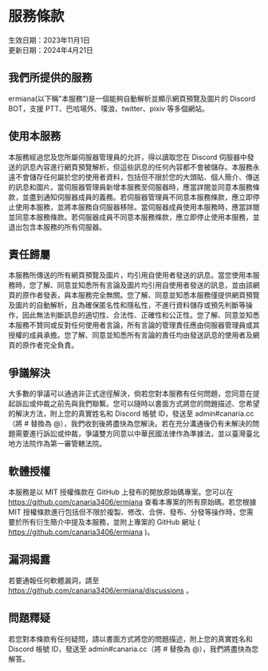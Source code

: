 # 服務條款
生效日期：2023年11月1日  
更新日期：2024年4月21日

## 我們所提供的服務
ermiana(以下稱"本服務")是一個能夠自動解析並顯示網頁預覽及圖片的 Discord BOT，支援 PTT、巴哈場外、噗浪、twitter、pixiv 等多個網站。

## 使用本服務
本服務經過您及您所屬伺服器管理員的允許，得以讀取您在 Discord 伺服器中發送的訊息內容進行網頁預覽解析，但這些訊息的任何內容都不會被儲存。本服務永遠不會儲存任何屬於您的使用者資料，包括但不限於您的大頭貼、個人簡介、傳送的訊息和圖片。當伺服器管理員新增本服務至伺服器時，應當詳閱並同意本服務條款，並盡到通知伺服器成員的義務。若伺服器管理員不同意本服務條款，應立即停止使用本服務，並將本服務自伺服器移除。當伺服器成員使用本服務時，應當詳閱並同意本服務條款。若伺服器成員不同意本服務條款，應立即停止使用本服務，並退出包含本服務的所有伺服器。

## 責任歸屬
本服務所傳送的所有網頁預覽及圖片，均引用自使用者發送的訊息。當您使用本服務時，您了解、同意並知悉所有言論及圖片均引用自使用者發送的訊息，並由該網頁的原作者發表，與本服務完全無關。您了解、同意並知悉本服務僅提供網頁預覽及圖片的自動解析，且為確保匿名性和隱私性，不進行資料儲存或預先判斷等操作，因此無法判斷訊息的適切性、合法性、正確性和公正性。您了解、同意並知悉本服務不贊同或反對任何使用者言論，所有言論的管理責任應由伺服器管理員或其授權的成員承擔。您了解、同意並知悉所有言論的責任均由發送訊息的使用者及網頁的原作者完全負責。

## 爭議解決
大多數的爭議可以通過非正式途徑解決，倘若您對本服務有任何問題，您同意在提起訴訟或仲裁之前先與我們聯繫。您可以隨時以書面方式將您的問題描述、您希望的解決方法，附上您的真實姓名和 Discord 帳號 ID，發送至 admin#canaria.cc（將 # 替換為 @），我們收到後將盡快為您解決。若在充分溝通後仍有未解決的問題需要進行訴訟或仲裁，爭議雙方同意以中華民國法律作為準據法，並以臺灣臺北地方法院作為第一審管轄法院。

## 軟體授權
本服務是以 MIT 授權條款在 GitHub 上發布的開放原始碼專案。您可以在 https://github.com/canaria3406/ermiana 查看本專案的所有原始碼。若您根據 MIT 授權條款進行包括但不限於複製、修改、合併、發布、分發等操作時，您需要於所有衍生簡介中提及本服務，並附上專案的 GitHub 網址 ( https://github.com/canaria3406/ermiana )。

## 漏洞揭露
若要通報任何軟體漏洞，請至 https://github.com/canaria3406/ermiana/discussions 。

## 問題釋疑
若您對本條款有任何疑問，請以書面方式將您的問題描述，附上您的真實姓名和 Discord 帳號 ID，發送至 admin#canaria.cc（將 # 替換為 @），我們將盡快為您解答。

